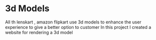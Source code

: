 # 3d Models 

All th lenskart , amazon flipkart use 3d models to enhance the user experience to give a better option to customer 
In this project I created a website for rendering a 3d model 
